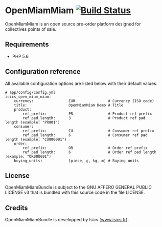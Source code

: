 OpenMiamMiam [![Build Status](https://secure.travis-ci.org/isics/OpenMiamMiam.png)](https://travis-ci.org/isics/OpenMiamMiam)
============

OpenMiamMiam is an open source pre-order platform designed for collectives points of sale.


## Requirements

- PHP 5.6

## Configuration reference

All available configuration options are listed below with their default values.

    # app/config/config.yml
    isics_open_miam_miam:
        currency:                EUR               # Currency (ISO code)
        title:                   OpenMiamMiam Demo # Title
        product:
            ref_prefix:          PR                # Product ref prefix
            ref_pad_length:      3                 # Product ref pad length (example: "PR001")
        consumer:
            ref_prefix:          CU                # Consumer ref prefix
            ref_pad_length:      6                 # Consumer ref pad length (example: "CU000001")
        order:
            ref_prefix:          OR                # Order ref prefix
            ref_pad_length:      6                 # Order ref pad length (example: "OR000001")
        buying_units:            [piece, g, kg, m] # Buying units

## License

OpenMiamMiamBundle is subject to the GNU AFFERO GENERAL PUBLIC LICENSE v3
that is bundled with this source code in the file LICENSE.

## Credits

OpenMiamMiamBundle is developped by Isics (www.isics.fr).
